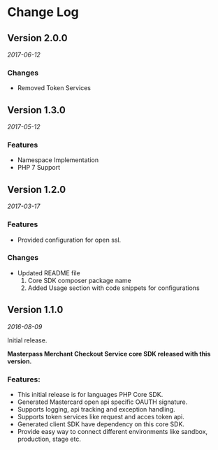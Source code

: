 # Change Log

## Version 2.0.0

_2017-06-12_

### Changes
* Removed Token Services

## Version 1.3.0

_2017-05-12_

### Features
* Namespace Implementation 
* PHP 7 Support
  
	
## Version 1.2.0

_2017-03-17_

### Features
* Provided configuration for open ssl.

### Changes
* Updated README file 
	1. Core SDK composer package name
	2. Added Usage section with code snippets for configurations 


## Version 1.1.0

_2016-08-09_

Initial release.

**Masterpass Merchant Checkout Service core SDK released with this version.**

### Features:
* This initial release is for languages PHP Core SDK.
* Generated Mastercard open api specific OAUTH signature.
* Supports logging, api tracking and exception handling.
* Supports token services like request and acces token api.
* Generated client SDK have dependency on this core SDK.
* Provide easy way to connect different environments like sandbox, production, stage etc.